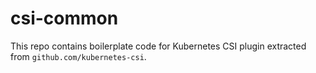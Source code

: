 # csi-common
This repo contains boilerplate code for Kubernetes CSI plugin extracted from `github.com/kubernetes-csi`.
